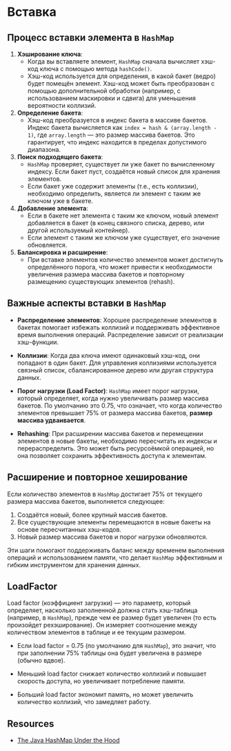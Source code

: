 # Вставка

## Процесс вставки элемента в `HashMap`

1. **Хэширование ключа**:
    - Когда вы вставляете элемент, `HashMap` сначала вычисляет хэш-код ключа с помощью метода `hashCode()`.
    - Хэш-код используется для определения, в какой бакет (ведро) будет помещён элемент. Хэш-код может быть преобразован с помощью дополнительной обработки (например, с использованием маскировки и сдвига) для уменьшения вероятности коллизий.
2. **Определение бакета**:
    - Хэш-код преобразуется в индекс бакета в массиве бакетов. Индекс бакета вычисляется как `index = hash & (array.length - 1)`, где `array.length` — это размер массива бакетов. Это гарантирует, что индекс находится в пределах допустимого диапазона.
3. **Поиск подходящего бакета**:
    - `HashMap` проверяет, существует ли уже бакет по вычисленному индексу. Если бакет пуст, создаётся новый список для хранения элементов.
    - Если бакет уже содержит элементы (т.е., есть коллизии), необходимо определить, является ли элемент с таким же ключом уже в бакете.
4. **Добавление элемента**:
    - Если в бакете нет элемента с таким же ключом, новый элемент добавляется в бакет (в конец связного списка, дерево, или другой используемый контейнер).
    - Если элемент с таким же ключом уже существует, его значение обновляется.
5. **Балансировка и расширение**:
    - При вставке элементов количество элементов может достигнуть определённого порога, что может привести к необходимости увеличения размера массива бакетов и повторному размещению существующих элементов (rehash).

## Важные аспекты вставки в `HashMap`

- **Распределение элементов**: Хорошее распределение элементов в бакетах помогает избежать коллизий и поддерживать эффективное время выполнения операций. Распределение зависит от реализации хэш-функции.
    
- **Коллизии**: Когда два ключа имеют одинаковый хэш-код, они попадают в один бакет. Для управления коллизиями используется связный список, сбалансированное дерево или другая структура данных.
    
- **Порог нагрузки (Load Factor)**: `HashMap` имеет порог нагрузки, который определяет, когда нужно увеличивать размер массива бакетов. По умолчанию это 0.75, что означает, что когда количество элементов превышает 75% от размера массива бакетов, **размер массива удваивается**.
    
- **Rehashing**: При расширении массива бакетов и перемещении элементов в новые бакеты, необходимо пересчитать их индексы и перераспределить. Это может быть ресурсоёмкой операцией, но она позволяет сохранить эффективность доступа к элементам.
    
## Расширение и повторное хеширование

Если количество элементов в `HashMap` достигает 75% от текущего размера массива бакетов, выполняется следующее:

1. Создаётся новый, более крупный массив бакетов.
2. Все существующие элементы перемещаются в новые бакеты на основе пересчитанных хэш-кодов.
3. Новый размер массива бакетов и порог нагрузки обновляются.

Эти шаги помогают поддерживать баланс между временем выполнения операций и использованием памяти, что делает `HashMap` эффективным и гибким инструментом для хранения данных.

## LoadFactor

Load factor (коэффициент загрузки) — это параметр, который определяет, насколько заполненной должна стать хэш-таблица (например, в `HashMap`), прежде чем ее размер будет увеличен (то есть произойдет рехэширование). Он измеряет соотношение между количеством элементов в таблице и ее текущим размером.

- Если load factor = 0.75 (по умолчанию для `HashMap`), это значит, что при заполнении 75% таблицы она будет увеличена в размере (обычно вдвое).

- Меньший load factor снижает количество коллизий и повышает скорость доступа, но увеличивает потребление памяти.
- Больший load factor экономит память, но может увеличить количество коллизий, что замедляет работу.


## Resources

- [The Java HashMap Under the Hood](https://www.baeldung.com/java-hashmap-advanced)